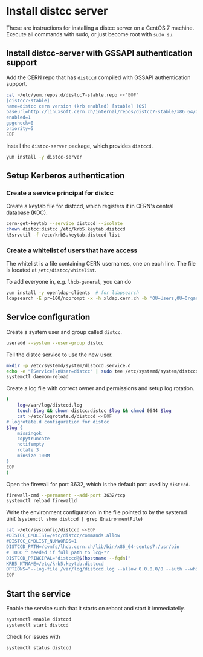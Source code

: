 # Install distcc server

These are instructions for installing a distcc server on a CentOS 7 machine.
Execute all commands with sudo, or just become root with `sudo su`.

## Install distcc-server with GSSAPI authentication support

Add the CERN repo that has `distccd` compiled with GSSAPI authentication support.

```sh
cat >/etc/yum.repos.d/distcc7-stable.repo <<'EOF'
[distcc7-stable]
name=distcc cern version (krb enabled) [stable] (OS)
baseurl=http://linuxsoft.cern.ch/internal/repos/distcc7-stable/x86_64/os
enabled=1
gpgcheck=0
priority=5
EOF
```

Install the `distcc-server` package, which provides `distccd`.

```sh
yum install -y distcc-server
```

## Setup Kerberos authentication

### Create a service principal for distcc

Create a keytab file for distccd, which registers it in CERN's
central database (KDC).

```sh
cern-get-keytab --service distccd --isolate
chown distcc:distcc /etc/krb5.keytab.distccd
k5srvutil -f /etc/krb5.keytab.distccd list
```

### Create a whitelist of users that have access

The whitelist is a file containing CERN usernames, one on each line.
The file is located at `/etc/distcc/whitelist`.

To add everyone in, e.g. `lhcb-general`, you can do

```sh
yum install -y openldap-clients  # for ldapsearch
ldapsearch -E pr=100/noprompt -x -h xldap.cern.ch -b 'OU=Users,OU=Organic Units,DC=cern,DC=ch' '(&(objectClass=user)(memberof=CN=lhcb-general-dynamic,OU=e-groups,OU=Workgroups,DC=cern,DC=ch))' sAMAccountName | grep '^sAMAccountName:' | cut -d " " -f 2 | sort > /etc/distcc/whitelist
```

## Service configuration

Create a system user and group called `distcc`.

```sh
useradd --system --user-group distcc
```

Tell the distcc service to use the new user.

```sh
mkdir -p /etc/systemd/system/distccd.service.d
echo -e "[Service]\nUser=distcc" | sudo tee /etc/systemd/system/distccd.service.d/10-user.conf
systemctl daemon-reload
```

Create a log file with correct owner and permissions and setup log rotation.

```sh
(
    log=/var/log/distccd.log
    touch $log && chown distcc:distcc $log && chmod 0644 $log
    cat >/etc/logrotate.d/distccd <<EOF
# logrotate.d configuration for distcc
$log {
    missingok
    copytruncate
    notifempty
    rotate 3
    minsize 100M
}
EOF
)
```

Open the firewall for port 3632, which is the default port used by `distccd`.

```sh
firewall-cmd --permanent --add-port 3632/tcp
systemctl reload firewalld
```

Write the environment configuration in the file pointed to by the systemd unit
(`systemctl show distccd | grep EnvironmentFile`)

```sh
cat >/etc/sysconfig/distccd <<EOF
#DISTCC_CMDLIST=/etc/distcc/commands.allow
#DISTCC_CMDLIST_NUMWORDS=1
DISTCCD_PATH=/cvmfs/lhcb.cern.ch/lib/bin/x86_64-centos7:/usr/bin
# TODO ^ needed if full path to lcg-*?
DISTCCD_PRINCIPAL="distccd@$(hostname --fqdn)"
KRB5_KTNAME=/etc/krb5.keytab.distccd
OPTIONS="--log-file /var/log/distccd.log --allow 0.0.0.0/0 --auth --whitelist /etc/distcc/whitelist"
EOF
```

## Start the service

Enable the service such that it starts on reboot and start it immediatelly.

```sh
systemctl enable distccd
systemctl start distccd
```

Check for issues with

```sh
systemctl status distccd
```